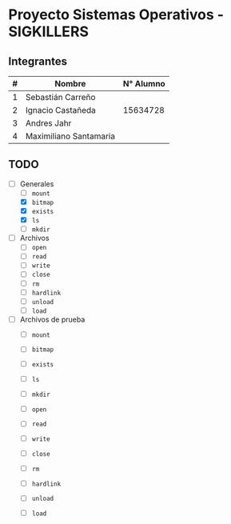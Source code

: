 # Proyecto Sistemas Operativos - SIGKILLERS

## Integrantes

| # | Nombre                 | N° Alumno |
|---|------------------------|-----------|
| 1 | Sebastián Carreño      |           |
| 2 | Ignacio Castañeda      | 15634728  |
| 3 | Andres Jahr            |           |
| 4 | Maximiliano Santamaria |           |

## TODO

- [ ] Generales
	- [ ] `mount`
	- [x] `bitmap`
	- [x] `exists`
	- [x] `ls`
	- [ ] `mkdir`
- [ ] Archivos
	- [ ] `open`
	- [ ] `read`
	- [ ] `write`
	- [ ] `close`
	- [ ] `rm`
	- [ ] `hardlink`
	- [ ] `unload`
	- [ ] `load`
- [ ] Archivos de prueba
	- [ ] `mount`
	- [ ] `bitmap`
	- [ ] `exists`
	- [ ] `ls`
	- [ ] `mkdir`
	- [ ] `open`
	- [ ] `read`
	- [ ] `write`
	- [ ] `close`
	- [ ] `rm`
	- [ ] `hardlink`
	- [ ] `unload`
	- [ ] `load`

